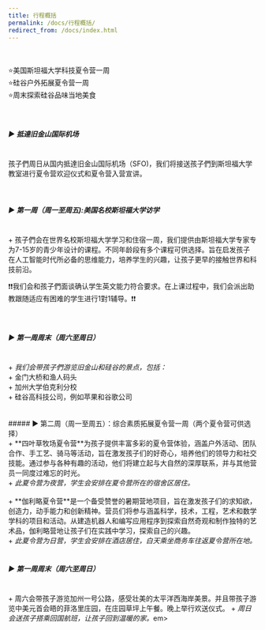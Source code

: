 ```yaml
---
title: 行程概括
permalink: /docs/行程概括/
redirect_from: /docs/index.html
---
```

<br>
<br>
⭐️美国斯坦福大学科技夏令营一周 <br>
⭐️硅谷户外拓展夏令营一周<br>
⭐️周末探索硅谷品味当地美食<br>
<br>
<br>

##### ▶︎ 抵達旧金山国际机场
<br>
孩子們周日从国内抵達旧金山国际机场（SFO)，我们将接送孩子們到斯坦福大学教室进行夏令营欢迎仪式和夏令营入营宣讲。
<br>
<br>
<br>

##### ▶︎ 第一周（周一至周五):美国名校斯坦福大学访学
<br>
+ 孩子們会在世界名校斯坦福大学学习和住宿一周，我们提供由斯坦福大学专家专为7-15岁的青少年设计的课程。不同年龄段有多个课程可供选择。旨在启发孩子在人工智能时代所必备的思维能力，培养学生的兴趣，让孩子更早的接触世界和科技前沿。

❗️❗️我们会和孩子們面谈确认学生英文能力符合要求。在上课过程中，我们会派出助教跟随适应有困难的学生进行1對1辅导。❗️❗️
<br>
<br>
<br>

##### ▶︎ 第一周周末（周六至周日）
<br>
+ <em>我们会带孩子們游览旧金山和硅谷的景点，包括：</em>
<br>
  + 金门大桥和渔人码头<br>
  + 加州大学伯克利分校<br>
  + 硅谷高科技公司，例如苹果和谷歌公司<br>
<br>
<br>
##### ▶︎ 第二周（周一至周五）：综合素质拓展夏令营一周（两个夏令营可供选择）
<br>
+ **四叶草牧场夏令营**为孩子提供丰富多彩的夏令营体验，涵盖户外活动、团队合作、手工艺、骑马等活动，旨在激发孩子们的好奇心，培养他们的领导力和社交技能。通过参与各种有趣的活动，他们将建立起与大自然的深厚联系，并与其他营员一同度过难忘的时光。<br>
  + <em>此夏令营为夜营，学生会安排在夏令营所在的宿舍区居住。</em>
<br>
<br>
+ **伽利略夏令营**是一个备受赞誉的暑期营地项目，旨在激发孩子们的求知欲，创造力，动手能力和创新精神。营员们将参与涵盖科学，技术，工程，艺术和数学学科的项目和活动。从建造机器人和编写应用程序到探索自然奇观和制作独特的艺术品，伽利略营地让孩子们在实践中学习，探索自己的兴趣。<br>
  + <em>此夏令营为日营，学生会安排在酒店居住，白天乘坐商务车往返夏令营所在地。</em>

<br>
<br>

##### ▶︎ 第一周周末（周六至周日）
<br>
+ 周六会带孩子游览加州一号公路，感受壮美的太平洋西海岸美景。并且带孩子游览中美元首会晤的菲洛里庄园，在庄园草坪上午餐。晚上举行欢送仪式。
  + <em>周日会送孩子搭乘回国航班，让孩子回到温暖的家。</em>em>
<br>

